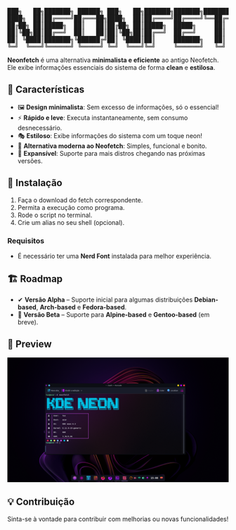 <pre>
███╗   ██╗███████╗ ██████╗ ███╗   ██╗███████╗███████╗████████╗ ██████╗██╗  ██╗
████╗  ██║██╔════╝██╔═══██╗████╗  ██║██╔════╝██╔════╝╚══██╔══╝██╔════╝██║  ██║
██╔██╗ ██║█████╗  ██║   ██║██╔██╗ ██║█████╗  █████╗     ██║   ██║     ███████║
██║╚██╗██║██╔══╝  ██║   ██║██║╚██╗██║██╔══╝  ██╔══╝     ██║   ██║     ██╔══██║
██║ ╚████║███████╗╚██████╔╝██║ ╚████║██║     ███████╗   ██║   ╚██████╗██║  ██║
╚═╝  ╚═══╝╚══════╝ ╚═════╝ ╚═╝  ╚═══╝╚═╝     ╚══════╝   ╚═╝    ╚═════╝╚═╝  ╚═╝
</pre>
**Neonfetch** é uma alternativa **minimalista e eficiente** ao antigo Neofetch. Ele exibe informações essenciais do sistema de forma **clean** e **estilosa**.

## 🎨 Características

- 🖼 **Design minimalista**: Sem excesso de informações, só o essencial!
- ⚡ **Rápido e leve**: Executa instantaneamente, sem consumo desnecessário.
- 🎭 **Estiloso**: Exibe informações do sistema com um toque neon!
- 💙 **Alternativa moderna ao Neofetch**: Simples, funcional e bonito.
- 🚀 **Expansível**: Suporte para mais distros chegando nas próximas versões.

## 🔧 Instalação

1. Faça o download do fetch correspondente.
2. Permita a execução como programa.
3. Rode o script no terminal.
4. Crie um alias no seu shell (opcional).

### **Requisitos**
- É necessário ter uma **Nerd Font** instalada para melhor experiência.

## 🏗 Roadmap

- ✔ **Versão Alpha** – Suporte inicial para algumas distribuições **Debian-based**, **Arch-based** e **Fedora-based**.
- 🚀 **Versão Beta** – Suporte para **Alpine-based** e **Gentoo-based** (em breve).

## 📸 Preview

![Screenshot](screenshot.png)

## 💡 Contribuição

Sinta-se à vontade para contribuir com melhorias ou novas funcionalidades!

